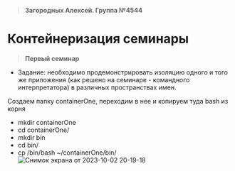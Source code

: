 >**Загородных Алексей. Группа №4544**

# **Контейнеризация семинары**

>**Первый семинар**

* Задание: необходимо продемонстрировать изоляцию одного и того же приложения (как решено на семинаре - командного 
  интерпретатора) в различных пространствах имен.

Создаем папку containerOne, переходим в нее и копируем туда bash из корня

* mkdir containerOne
* cd containerOne/
* mkdir bin
* cd bin/
* cp /bin/bash ~/containerOne/bin/
![Снимок экрана от 2023-10-02 20-19-18](https://github.com/ZagAlex1/ContainerSeminars/assets/93830341/3261147a-efbc-49a2-b31b-e7d6426aaa3a)
